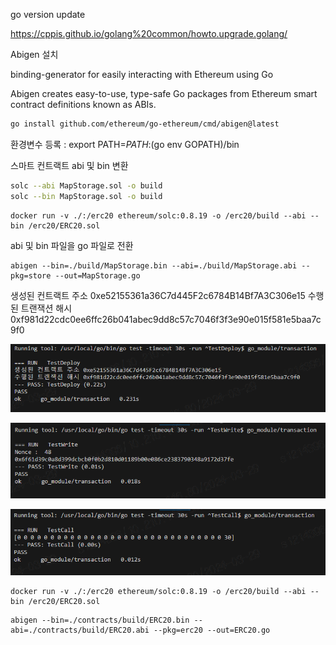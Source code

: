 



go version update

https://cppis.github.io/golang%20common/howto.upgrade.golang/



Abigen 설치

binding-generator for easily interacting with Ethereum using Go

Abigen creates easy-to-use, type-safe Go packages from Ethereum smart contract definitions known as ABIs.

```sh
go install github.com/ethereum/go-ethereum/cmd/abigen@latest
```

환경변수 등록 : export PATH=$PATH:$(go env GOPATH)/bin



스마트 컨트랙트 abi 및 bin 변환

```sh
solc --abi MapStorage.sol -o build
solc --bin MapStorage.sol -o build
```

```
docker run -v ./:/erc20 ethereum/solc:0.8.19 -o /erc20/build --abi --bin /erc20/ERC20.sol
```



abi 및 bin 파일을 go 파일로 전환

```
abigen --bin=./build/MapStorage.bin --abi=./build/MapStorage.abi --pkg=store --out=MapStorage.go
```





생성된 컨트랙트 주소 0xe52155361a36C7d445F2c6784B14Bf7A3C306e15
수행된 트랜잭션 해시 0xf981d22cdc0ee6ffc26b041abec9dd8c57c7046f3f3e90e015f581e5baa7c9f0

![image-20240327161933937](./img/deploy.png)



![image-20240327161933937](./img/write.png)





![image-20240327161933937](./img/call.png)







```
docker run -v ./:/erc20 ethereum/solc:0.8.19 -o /erc20/build --abi --bin /erc20/ERC20.sol
```

```
abigen --bin=./contracts/build/ERC20.bin --abi=./contracts/build/ERC20.abi --pkg=erc20 --out=ERC20.go
```


